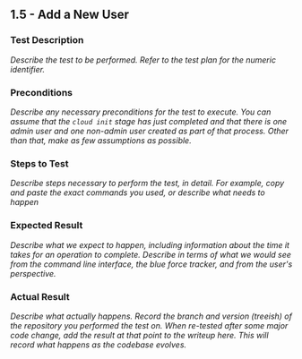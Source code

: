 ## 1.5 - Add a New User

### Test Description

*Describe the test to be performed. Refer to the test plan for the numeric identifier.*

### Preconditions

*Describe any necessary preconditions for the test to execute. You can assume that the `cloud init` stage has just completed and that there is one admin user and one non-admin user created as part of that process. Other than that, make as few assumptions as possible.*

### Steps to Test

*Describe steps necessary to perform the test, in detail. For example, copy and paste the exact commands you used, or describe what needs to happen*

### Expected Result

*Describe what we expect to happen, including information about the time it takes for an operation to complete. Describe in terms of what we would see from the command line interface, the blue force tracker, and from the user's perspective.*

### Actual Result

*Describe what actually happens. Record the branch and version (treeish) of the repository you performed the test on. When re-tested after some major code change, add the result at that point to the writeup here. This will record what happens as the codebase evolves.*
